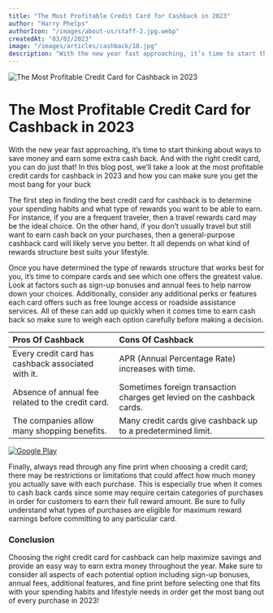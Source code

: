 ```yaml
---
title: "The Most Profitable Credit Card for Cashback in 2023"
author: "Harry Phelps"
authorIcon: "/images/about-us/staff-2.jpg.webp"
createdAt: "03/02/2023"
image: "/images/articles/cashback/18.jpg"
description: "With the new year fast approaching, it’s time to start thinking about ways to save money and earn some extra cash back. And with the right credit card, you can do just that! In this blog post, we’ll take a look at the most profitable credit cards for cashback in 2023 and how you can make sure you get the most bang for your buck"
---
```


![The Most Profitable Credit Card for Cashback in 2023](/images/articles/cashback/18.jpg)

# The Most Profitable Credit Card for Cashback in 2023

With the new year fast approaching, it’s time to start thinking about ways to save money and earn some extra cash back. And with the right credit card, you can do just that! In this blog post, we’ll take a look at the most profitable credit cards for cashback in 2023 and how you can make sure you get the most bang for your buck 

The first step in finding the best credit card for cashback is to determine your spending habits and what type of rewards you want to be able to earn. For instance, if you are a frequent traveler, then a travel rewards card may be the ideal choice. On the other hand, if you don’t usually travel but still want to earn cash back on your purchases, then a general-purpose cashback card will likely serve you better. It all depends on what kind of rewards structure best suits your lifestyle.

Once you have determined the type of rewards structure that works best for you, it’s time to compare cards and see which one offers the greatest value. Look at factors such as sign-up bonuses and annual fees to help narrow down your choices. Additionally, consider any additional perks or features each card offers such as free lounge access or roadside assistance services. All of these can add up quickly when it comes time to earn cash back so make sure to weigh each option carefully before making a decision.


| Pros Of Cashback                                   | Cons Of Cashback                                                        |
| :------------------------------------------------- | :---------------------------------------------------------------------- |
| Every credit card has cashback associated with it. | APR (Annual Percentage Rate) increases with time.                       |
| Absence of annual fee related to the credit card.  | Sometimes foreign transaction charges get levied on the cashback cards. |
| The companies allow many shopping benefits.        | Many credit cards give cashback up to a predetermined limit.            |


[![Google Play](/images/google-play.png)](https://play.google.com/store/apps/details?id=space.cashbro.browser&pli=1)

Finally, always read through any fine print when choosing a credit card; there may be restrictions or limitations that could affect how much money you actually save with each purchase. This is especially true when it comes to cash back cards since some may require certain categories of purchases in order for customers to earn their full reward amount. Be sure to fully understand what types of purchases are eligible for maximum reward earnings before committing to any particular card.

### Conclusion

Choosing the right credit card for cashback can help maximize savings and provide an easy way to earn extra money throughout the year. Make sure to consider all aspects of each potential option including sign-up bonuses, annual fees, additional features, and fine print before selecting one that fits with your spending habits and lifestyle needs in order get the most bang out of every purchase in 2023!


